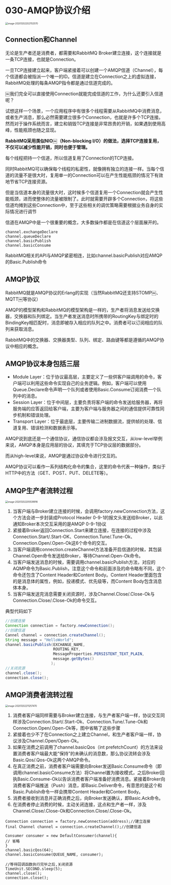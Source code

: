# 030-AMQP协议介绍

<img src="../../../../assets/image-20201202202702570.png" alt="image-20201202202702570" style="zoom:50%;" />

## Connection和Channel

无论是生产者还是消费者，都需要和RabbitMQ Broker建立连接，这个连接就是一条TCP连接，也就是Connection。

一旦TCP连接建立起来，客户端紧接着可以创建一个AMQP信道（Channel），每个信道都会被指派一个唯一的ID。信道是建立在Connection之上的虚拟连接，RabbitMQ处理的每条AMQP指令都是通过信道完成的。

￼我们完全可以直接使用Connection就能完成信道的工作，为什么还要引入信道呢？

试想这样一个场景，一个应用程序中有很多个线程需要从RabbitMQ中消费消息，或者生产消息，那么必然需要建立很多个Connection，也就是许多个TCP连接。然而对于操作系统而言，建立和销毁TCP连接是非常昂贵的开销，如果遇到使用高峰，性能瓶颈也随之显现。

**RabbitMQ采用类似NIO￼（Non-blocking I/O）的做法，选择TCP连接复用，不仅可以减少性能开销，同时也便于管理。**

每个线程把持一个信道，所以信道复用了Connection的TCP连接。

同时RabbitMQ可以确保每个线程的私密性，就像拥有独立的连接一样。当每个信道的流量不是很大时，复用单一的Connection可以在产生性能瓶颈的情况下有效地节省TCP连接资源。

但是当信道本身的流量很大时，这时候多个信道复用一个Connection就会产生性能瓶颈，进而使整体的流量被限制了。此时就需要开辟多个Connection，将这些信道均摊到这些Connection中，至于这些相关的调优策略需要根据业务自身的实际情况进行调节

信道在AMQP中是一个很重要的概念，大多数操作都是在信道这个层面展开的。

```
channel.exchangeDeclare
channel.queueDeclare
channel.basicPublish
channel.basicConsume
```

RabbitMQ相关的API与AMQP紧密相连，比如channel.basicPublish对应AMQP的Basic.Publish命令

## AMQP协议

RabbitMQ就是AMQP协议的Erlang的实现（当然RabbitMQ还支持STOMP￼、MQTT￼等协议）

AMQP的模型架构和RabbitMQ的模型架构是一样的，生产者将消息发送给交换器，交换器和队列绑定。当生产者发送消息时所携带的RoutingKey与绑定时的BindingKey相匹配时，消息即被存入相应的队列之中。消费者可以订阅相应的队列来获取消息。

RabbitMQ中的交换器、交换器类型、队列、绑定、路由键等都是遵循的AMQP协议中相应的概念。

## AMQP协议本身包括三层

- Module Layer：位于协议最高层，主要定义了一些供客户端调用的命令，客户端可以利用这些命令实现自己的业务逻辑。例如，客户端可以使用Queue.Declare命令声明一个队列或者使用Basic.Consume订阅消费一个队列中的消息。
- Session Layer：位于中间层，主要负责将客户端的命令发送给服务器，再将服务端的应答返回给客户端，主要为客户端与服务器之间的通信提供可靠性同步机制和错误处理。
- Transport Layer：位于最底层，主要传输二进制数据流，提供帧的处理、信道复用、错误检测和数据表示等。

AMQP说到底还是一个通信协议，通信协议都会涉及报文交互，从low-level举例来说，AMQP本身是应用层的协议，其填充于TCP协议层的数据部分。

而从high-level来说，AMQP是通过协议命令进行交互的。

AMQP协议可以看作一系列结构化命令的集合，这里的命令代表一种操作，类似于HTTP中的方法（GET、POST、PUT、DELETE等）。

## AMQP生产者流转过程

<img src="../../../../assets/image-20201202205539916.png" alt="image-20201202205539916" style="zoom: 50%;" />

1. 当客户端与Broker建立连接的时候，会调用factory.newConnection方法，这个方法会进一步封装成Protocol Header 0-9-1的报文头发送给Broker，以此通知Broker本次交互采用的是AMQP 0-9-1协议
2. 紧接着Broker返回Connection.Start来建立连接，在连接的过程中涉及Connection.Start/.Start-OK、Connection.Tune/.Tune-Ok、Connection.Open/.Open-Ok这6个命令的交互。
3. 当客户端调用connection.createChannel方法准备开启信道的时候，其包装Channel.Open命令发送给Broker，等待Channel.Open-Ok命令。
4. 当客户端发送消息的时候，需要调用channel.basicPublish方法，对应的AQMP命令为Basic.Publish，注意这个命令和前面涉及的命令略有不同，这个命令还包含了Content Header和Content Body。Content Header里面包含的是消息体的属性，例如，投递模式、优先级等，而Content Body包含消息体本身。
5. 当客户端发送完消息需要关闭资源时，涉及Channel.Close/.Close-Ok与Connection.Close/.Close-Ok的命令交互。

典型代码如下

```java
//创建连接
Connection connection = factory.newConnection();
//创建信道
Cannel channel = connection.createChannel();
String message = "HelloWorld";
channel.basicPublish(EXCHANGE_NAME,
                     ROUTING_KEY,
                     MessageProperties.PERSISTENT_TEXT_PLAIN,
                     message.getBytes()
                    );
//关闭资源
channel.close();
connection.close();
```

## AMQP消费者流转过程

<img src="../../../../assets/image-20201202211257470.png" alt="image-20201202211257470" style="zoom:50%;" />

1. 消费者客户端同样需要与Broker建立连接，与生产者客户端一样，协议交互同样涉及Connection.Start/.Start-Ok、Connection.Tune/.Tune-Ok和Connection.Open/.Open-Ok等，图中省略了这些步骤
2. 紧接着也少不了在Connection之上建立Channel，和生产者客户端一样，协议涉及Channel.Open/Open-Ok。
3. 如果在消费之前调用了channel.basicQos（int prefetchCount）的方法来设置消费者客户端最大能“保持”的未确认的消息数，那么协议流转会涉及Basic.Qos/.Qos-Ok这两个AMQP命令。
4. 在真正消费之前，消费者客户端需要向Broker发送Basic.Consume命令（即调用channel.basicConsume方法）将Channel置为接收模式，之后Broker回执Basic.Consume-Ok以告诉消费者客户端准备好消费消息。紧接着Broker向消费者客户端推送（Push）消息，即Basic.Deliver命令，有意思的是这个和Basic.Publish命令一样会携带Content Header和Content Body。
5. 消费者接收到消息并正确消费之后，向Broker发送确认，即Basic.Ack命令。
6. 在消费者停止消费的时候，主动关闭连接，这点和生产者一样，涉及Channel.Close/.Close-Ok和Connection.Close/.Close-Ok。

```
Connection connection = factory.newConnection(address);//建立连接
final Channel channel = connection.createChannel();//创建信道

Consumer consumer = new DefaultConsumer(channel){
// 省略
}
channel.basicQos(64);
channel.basicConsume(QUEUE_NAME, consumer);

//等待回调函数执行完毕之后,关闭资源
TimeUnit.SECOND.sleep(5);
channel.close();
connection.close();
```

